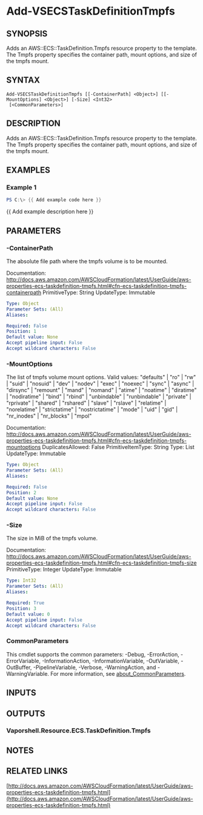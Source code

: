# Add-VSECSTaskDefinitionTmpfs

## SYNOPSIS
Adds an AWS::ECS::TaskDefinition.Tmpfs resource property to the template.
The Tmpfs property specifies the container path, mount options, and size of the tmpfs mount.

## SYNTAX

```
Add-VSECSTaskDefinitionTmpfs [[-ContainerPath] <Object>] [[-MountOptions] <Object>] [-Size] <Int32>
 [<CommonParameters>]
```

## DESCRIPTION
Adds an AWS::ECS::TaskDefinition.Tmpfs resource property to the template.
The Tmpfs property specifies the container path, mount options, and size of the tmpfs mount.

## EXAMPLES

### Example 1
```powershell
PS C:\> {{ Add example code here }}
```

{{ Add example description here }}

## PARAMETERS

### -ContainerPath
The absolute file path where the tmpfs volume is to be mounted.

Documentation: http://docs.aws.amazon.com/AWSCloudFormation/latest/UserGuide/aws-properties-ecs-taskdefinition-tmpfs.html#cfn-ecs-taskdefinition-tmpfs-containerpath
PrimitiveType: String
UpdateType: Immutable

```yaml
Type: Object
Parameter Sets: (All)
Aliases:

Required: False
Position: 1
Default value: None
Accept pipeline input: False
Accept wildcard characters: False
```

### -MountOptions
The list of tmpfs volume mount options.
Valid values: "defaults" | "ro" | "rw" | "suid" | "nosuid" | "dev" | "nodev" | "exec" | "noexec" | "sync" | "async" | "dirsync" | "remount" | "mand" | "nomand" | "atime" | "noatime" | "diratime" | "nodiratime" | "bind" | "rbind" | "unbindable" | "runbindable" | "private" | "rprivate" | "shared" | "rshared" | "slave" | "rslave" | "relatime" | "norelatime" | "strictatime" | "nostrictatime" | "mode" | "uid" | "gid" | "nr_inodes" | "nr_blocks" | "mpol"

Documentation: http://docs.aws.amazon.com/AWSCloudFormation/latest/UserGuide/aws-properties-ecs-taskdefinition-tmpfs.html#cfn-ecs-taskdefinition-tmpfs-mountoptions
DuplicatesAllowed: False
PrimitiveItemType: String
Type: List
UpdateType: Immutable

```yaml
Type: Object
Parameter Sets: (All)
Aliases:

Required: False
Position: 2
Default value: None
Accept pipeline input: False
Accept wildcard characters: False
```

### -Size
The size in MiB of the tmpfs volume.

Documentation: http://docs.aws.amazon.com/AWSCloudFormation/latest/UserGuide/aws-properties-ecs-taskdefinition-tmpfs.html#cfn-ecs-taskdefinition-tmpfs-size
PrimitiveType: Integer
UpdateType: Immutable

```yaml
Type: Int32
Parameter Sets: (All)
Aliases:

Required: True
Position: 3
Default value: 0
Accept pipeline input: False
Accept wildcard characters: False
```

### CommonParameters
This cmdlet supports the common parameters: -Debug, -ErrorAction, -ErrorVariable, -InformationAction, -InformationVariable, -OutVariable, -OutBuffer, -PipelineVariable, -Verbose, -WarningAction, and -WarningVariable. For more information, see [about_CommonParameters](http://go.microsoft.com/fwlink/?LinkID=113216).

## INPUTS

## OUTPUTS

### Vaporshell.Resource.ECS.TaskDefinition.Tmpfs
## NOTES

## RELATED LINKS

[http://docs.aws.amazon.com/AWSCloudFormation/latest/UserGuide/aws-properties-ecs-taskdefinition-tmpfs.html](http://docs.aws.amazon.com/AWSCloudFormation/latest/UserGuide/aws-properties-ecs-taskdefinition-tmpfs.html)

